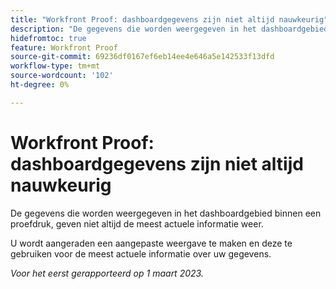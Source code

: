 ```yaml
---
title: "Workfront Proof: dashboardgegevens zijn niet altijd nauwkeurig"
description: "De gegevens die worden weergegeven in het dashboardgebied binnen een proefdruk, geven niet altijd de meest actuele informatie weer. U wordt aangeraden een aangepaste weergave te maken en deze te gebruiken om de meest actuele informatie over uw gegevens te verkrijgen."
hidefromtoc: true
feature: Workfront Proof
source-git-commit: 69236df0167ef6eb14ee4e646a5e142533f13dfd
workflow-type: tm+mt
source-wordcount: '102'
ht-degree: 0%

---
```



# Workfront Proof: dashboardgegevens zijn niet altijd nauwkeurig

De gegevens die worden weergegeven in het dashboardgebied binnen een proefdruk, geven niet altijd de meest actuele informatie weer.

U wordt aangeraden een aangepaste weergave te maken en deze te gebruiken voor de meest actuele informatie over uw gegevens.

_Voor het eerst gerapporteerd op 1 maart 2023._
